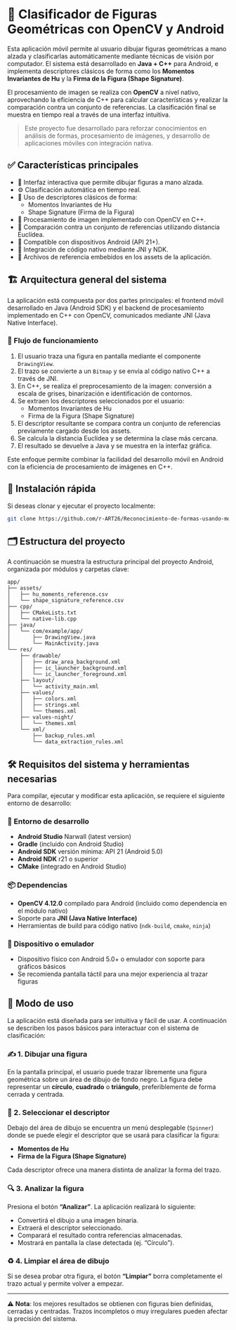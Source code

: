 # 📐 Clasificador de Figuras Geométricas con OpenCV y Android

Esta aplicación móvil permite al usuario dibujar figuras geométricas a mano alzada y clasificarlas automáticamente mediante técnicas de visión por computador. El sistema está desarrollado en **Java + C++** para Android, e implementa descriptores clásicos de forma como los **Momentos Invariantes de Hu** y la **Firma de la Figura (Shape Signature)**.

El procesamiento de imagen se realiza con **OpenCV** a nivel nativo, aprovechando la eficiencia de C++ para calcular características y realizar la comparación contra un conjunto de referencias. La clasificación final se muestra en tiempo real a través de una interfaz intuitiva.

> Este proyecto fue desarrollado para reforzar conocimientos en análisis de formas, procesamiento de imágenes, y desarrollo de aplicaciones móviles con integración nativa.

## ✅ Características principales
- 🎨 Interfaz interactiva que permite dibujar figuras a mano alzada.
- ⚙️ Clasificación automática en tiempo real.
- 🧠 Uso de descriptores clásicos de forma:
  - Momentos Invariantes de Hu
  - Shape Signature (Firma de la Figura)
- 🔬 Procesamiento de imagen implementado con OpenCV en C++.
- 🔁 Comparación contra un conjunto de referencias utilizando distancia Euclídea.
- 📲 Compatible con dispositivos Android (API 21+).
- 🧩 Integración de código nativo mediante JNI y NDK.
- 📁 Archivos de referencia embebidos en los assets de la aplicación.

## 🏗️ Arquitectura general del sistema

La aplicación está compuesta por dos partes principales: el frontend móvil desarrollado en Java (Android SDK) y el backend de procesamiento implementado en C++ con OpenCV, comunicados mediante JNI (Java Native Interface).

### 🔄 Flujo de funcionamiento

1. El usuario traza una figura en pantalla mediante el componente `DrawingView`.
2. El trazo se convierte a un `Bitmap` y se envía al código nativo C++ a través de JNI.
3. En C++, se realiza el preprocesamiento de la imagen: conversión a escala de grises, binarización e identificación de contornos.
4. Se extraen los descriptores seleccionados por el usuario:
   - Momentos Invariantes de Hu
   - Firma de la Figura (Shape Signature)
5. El descriptor resultante se compara contra un conjunto de referencias previamente cargado desde los assets.
6. Se calcula la distancia Euclídea y se determina la clase más cercana.
7. El resultado se devuelve a Java y se muestra en la interfaz gráfica.

Este enfoque permite combinar la facilidad del desarrollo móvil en Android con la eficiencia de procesamiento de imágenes en C++.

## 🚀 Instalación rápida

Si deseas clonar y ejecutar el proyecto localmente:

```bash
git clone https://github.com/r-ART26/Reconocimiento-de-formas-usando-momentos-de-HU-y-Firma-de-la-Figura.git
```

## 🗂️ Estructura del proyecto

A continuación se muestra la estructura principal del proyecto Android, organizada por módulos y carpetas clave:

```text
app/
├── assets/
│   ├── hu_moments_reference.csv
│   └── shape_signature_reference.csv
├── cpp/
│   ├── CMakeLists.txt
│   └── native-lib.cpp
├── java/
│   └── com/example/app/
│       ├── DrawingView.java
│       └── MainActivity.java
└── res/
    ├── drawable/
    │   ├── draw_area_background.xml
    │   ├── ic_launcher_background.xml
    │   └── ic_launcher_foreground.xml
    ├── layout/
    │   └── activity_main.xml
    ├── values/
    │   ├── colors.xml
    │   ├── strings.xml
    │   └── themes.xml
    ├── values-night/
    │   └── themes.xml
    └── xml/
        ├── backup_rules.xml
        └── data_extraction_rules.xml
```

## 🛠️ Requisitos del sistema y herramientas necesarias

Para compilar, ejecutar y modificar esta aplicación, se requiere el siguiente entorno de desarrollo:

### 🧰 Entorno de desarrollo

- **Android Studio** Narwall (latest version)
- **Gradle** (incluido con Android Studio)
- **Android SDK** versión mínima: API 21 (Android 5.0)
- **Android NDK** r21 o superior
- **CMake** (integrado en Android Studio)

### 📦 Dependencias

- **OpenCV 4.12.0** compilado para Android (incluido como dependencia en el módulo nativo)
- Soporte para **JNI (Java Native Interface)**
- Herramientas de build para código nativo (`ndk-build`, `cmake`, `ninja`)

### 📱 Dispositivo o emulador

- Dispositivo físico con Android 5.0+ o emulador con soporte para gráficos básicos
- Se recomienda pantalla táctil para una mejor experiencia al trazar figuras

## 🧪 Modo de uso

La aplicación está diseñada para ser intuitiva y fácil de usar. A continuación se describen los pasos básicos para interactuar con el sistema de clasificación:

### ✍️ 1. Dibujar una figura

En la pantalla principal, el usuario puede trazar libremente una figura geométrica sobre un área de dibujo de fondo negro. La figura debe representar un **círculo**, **cuadrado** o **triángulo**, preferiblemente de forma cerrada y centrada.

### 🧭 2. Seleccionar el descriptor

Debajo del área de dibujo se encuentra un menú desplegable (`Spinner`) donde se puede elegir el descriptor que se usará para clasificar la figura:

- **Momentos de Hu**  
- **Firma de la Figura (Shape Signature)**

Cada descriptor ofrece una manera distinta de analizar la forma del trazo.

### 🔍 3. Analizar la figura

Presiona el botón **“Analizar”**. La aplicación realizará lo siguiente:

- Convertirá el dibujo a una imagen binaria.
- Extraerá el descriptor seleccionado.
- Comparará el resultado contra referencias almacenadas.
- Mostrará en pantalla la clase detectada (ej. “Círculo”).

### ♻️ 4. Limpiar el área de dibujo

Si se desea probar otra figura, el botón **“Limpiar”** borra completamente el trazo actual y permite volver a empezar.

---

⚠️ **Nota**: los mejores resultados se obtienen con figuras bien definidas, cerradas y centradas. Trazos incompletos o muy irregulares pueden afectar la precisión del sistema.

